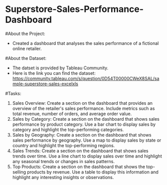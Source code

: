 # Superstore-Sales-Performance-Dashboard

#About the Project:
- Created a dashboard that analyses the sales performance of a fictional online retailer.

#About the Dataset:
- The datset is provided by Tableau Community. 
- Here is the link you can find the dataset: https://community.tableau.com/s/question/0D54T00000CWeX8SAL/sample-superstore-sales-excelxls

#Tasks:
1. Sales Overview: Create a section on the dashboard that provides an overview of the retailer's sales performance. Include metrics such as total revenue, number of orders, and average order value.
2. Sales by Category: Create a section on the dashboard that shows sales performance by product category. Use a bar chart to display sales by category and highlight the top-performing categories.
3. Sales by Geography: Create a section on the dashboard that shows sales performance by geography. Use a map to display sales by state or country and highlight the top-performing regions.
4. Sales Trends: Create a section on the dashboard that shows sales trends over time. Use a line chart to display sales over time and highlight any seasonal trends or changes in sales patterns.
5. Top Products: Create a section on the dashboard that shows the top-selling products by revenue. Use a table to display this information and highlight any interesting insights or observations.
